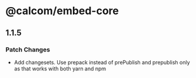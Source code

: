 # @calcom/embed-core

## 1.1.5

### Patch Changes

- Add changesets. Use prepack instead of prePublish and prepublish only as that works with both yarn and npm
